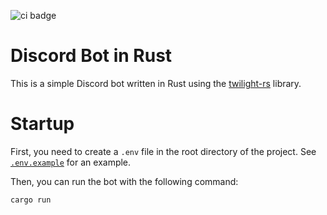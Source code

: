![ci badge]

# Discord Bot in Rust

This is a simple Discord bot written in Rust using the [twilight-rs](https://github.com/twilight-rs/twilight) library.

# Startup

First, you need to create a `.env` file in the root directory of the project. See [`.env.example`](.env.example) for an example.

Then, you can run the bot with the following command:

```sh
cargo run
```

[ci badge]:https://img.shields.io/github/actions/workflow/status/archasion/discord-bot-rs/ci.yml?branch=main&event=push&label=CI
